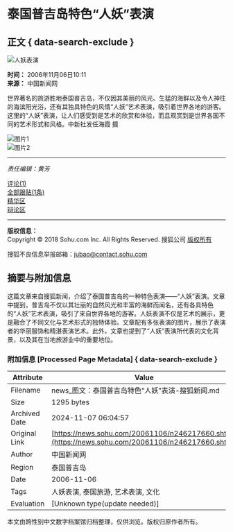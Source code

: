 # 泰国普吉岛特色“人妖”表演

## 正文 { data-search-exclude }


![人妖表演](https://photocdn.sohu.com/20060321/Img242395349.jpg)

**时间：** 2006年11月06日10:11  
**来源：** 中国新闻网  

世界著名的旅游胜地泰国普吉岛，不仅因其美丽的风光、生猛的海鲜以及令人神往的海滨阳光浴，还有其独具特色的风情“人妖”艺术表演，吸引着世界各地的游客。这里的“人妖”表演，让人们感受到是艺术的欣赏和体验，而且观赏到是世界各国不同的艺术形式和风格。中新社发任海霞 摄

![图片1](https://photocdn.sohu.com/20061106/Img246217661.jpg)  
![图片2](https://photocdn.sohu.com/20061106/Img246217662.jpg)

---

*责任编辑：黄芳*

[评论(1)](https://comment2.news.sohu.com/viewcomments.action?id=246217660)  
[全部跟贴(1条)](https://comment2.news.sohu.com/viewcomments.action?id=246217660)  
[精华区](https://comment2.news.sohu.com/viewelites.action?id=246217660)  
[辩论区](https://comment2.news.sohu.com/viewdebates.action?id=246217660)  

---

**版权信息：**  
Copyright © 2018 Sohu.com Inc. All Rights Reserved. 搜狐公司 [版权所有](https://corp.sohu.com/s2007/copyright/)  

搜狐不良信息举报邮箱：[jubao@contact.sohu.com](mailto:jubao@contact.sohu.com)

## 摘要与附加信息

<!-- tcd_abstract -->
这篇文章来自搜狐新闻，介绍了泰国普吉岛的一种特色表演——“人妖”表演。文章中提到，普吉岛不仅以其壮丽的自然风光和丰富的海鲜而闻名，还有各具特色的“人妖”艺术表演，吸引了来自世界各地的游客。人妖表演不仅是艺术的展示，更是融合了不同文化与艺术形式的独特体验。文章配有多张表演的图片，展示了表演者的华丽服饰和精湛表演艺术。此外，文章也提到了“人妖”表演所代表的文化背景，以及其在当地旅游业中的重要地位。
<!-- tcd_abstract_end -->

### 附加信息 [Processed Page Metadata] { data-search-exclude }

| Attribute       | Value                                  |
|-----------------|----------------------------------------|
| Filename        | news_图文：泰国普吉岛特色“人妖”表演-搜狐新闻.md                             |
| Size            | 1295 bytes                           |
| Archived Date   | 2024-11-07 06:04:57                             |
| Original Link   | [https://news.sohu.com/20061106/n246217660.shtml](https://news.sohu.com/20061106/n246217660.shtml)                       |
| Author          | 中国新闻网                               |
| Region          | 泰国普吉岛                               |
| Date            | 2006-11-06                                 |
| Tags            | 人妖表演, 泰国旅游, 艺术表演, 文化                                 |
| Evaluation            | [Unknown type(update needed)]                                 |
<!-- tcd_table_end -->

本文由跨性别中文数字档案馆归档整理，仅供浏览。版权归原作者所有。
